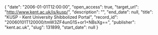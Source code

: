 {
  "date": "2006-01-01T12:00:00", 
  "open_access": true, 
  "target_url": "http://www.kent.ac.uk/is/kusp/", 
  "description": "", 
  "end_date": null, 
  "title": "KUSP - Kent University Shibbolized Portal", 
  "record_id": "20060101T120000/tmW3ZF4unG1S+or1+NBsXg==", 
  "publisher": "kent.ac.uk", 
  "slug": 131899, 
  "start_date": null
}

